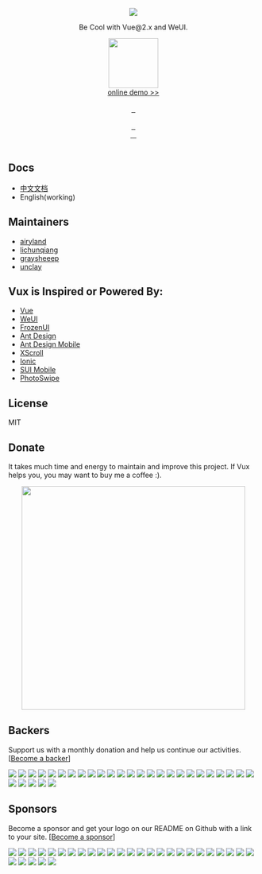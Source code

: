 <p align="center">
  <a href="http://vux.li">
    <img src="https://raw.githubusercontent.com/airyland/vux/master/logo.png">
  </a>
</p>
<p align="center">Be Cool with Vue@2.x and WeUI.</p>

<p align="center">
   <a href="https://vux.li/demos/v2?x-page=v2-doc-home">
    <img src="https://static.vux.li/demo_v2_doc_home.png" width="100" alt="">
  </a>
  <br>
  <a href="https://vux.li/demos/v2?x-page=v2-doc-home">
    online demo >>
  </a>
  <br>
  <br>
  <a href="https://github.com/airyland/vux">
    <img src="https://img.shields.io/github/stars/airyland/vux.svg?style=social&label=Star" alt="">
  </a>
  <a href="https://github.com/airyland/vux">
    <img src="https://img.shields.io/github/forks/airyland/vux.svg?style=social&label=Fork" alt="">
  </a>
  <a href="https://github.com/airyland/vux">
    <img src="https://img.shields.io/github/watchers/airyland/vux.svg?style=social&label=Watch" alt="">
  </a>
  <br>
  <br>
  <a href="https://github.com/airyland/vux/issues">
    <img src="https://img.shields.io/github/issues/airyland/vux.svg?style=flat-square" alt="">
  </a>
  <a href="https://github.com/airyland/vux/issues">
    <img src="http://isitmaintained.com/badge/resolution/airyland/vux.svg?style=flat-square" alt="">
  </a>
  <a href="https://github.com/airyland/vux/graphs/contributors">
    <img src="https://img.shields.io/github/contributors/airyland/vux.svg?style=flat-square" alt="">
  </a>
  <br>
  <a href="https://www.npmjs.com/package/vux">
    <img src="https://img.shields.io/npm/l/vux.svg?style=flat-square" alt="">
  </a>
  <a href="https://www.npmjs.com/package/vux">
    <img src="https://img.shields.io/npm/v/vux.svg?style=flat-square" alt="">
  </a>
  <a href="https://www.npmjs.com/package/vux">
    <img src="https://img.shields.io/npm/dm/vux.svg?style=flat-square" alt="">
  </a>
  <a href="https://www.npmjs.com/package/vux">
    <img src="https://img.shields.io/npm/dt/vux.svg?style=flat-square" alt="">
  </a>
  <br>
  <br>
</p>

## Docs

+ [中文文档](https://vux.li/)
+ English(working)

## Maintainers
+ [airyland](https://github.com/airyland)
+ [lichunqiang](https://github.com/lichunqiang)
+ [graysheeep](https://github.com/graysheeep)
+ [unclay](https://github.com/unclay)

## Vux is Inspired or Powered By:
+ [Vue](https://github.com/vuejs/vue)
+ [WeUI](https://github.com/weui/weui)
+ [FrozenUI](https://github.com/frozenui/frozenui)
+ [Ant Design](https://github.com/ant-design/ant-design)
+ [Ant Design Mobile](http://github.com/ant-design/ant-design-mobile)
+ [XScroll](https://github.com/huxiaoqi567/xscroll)
+ [Ionic](https://github.com/driftyco/ionic)
+ [SUI Mobile](https://github.com/sdc-alibaba/SUI-Mobile)
+ [PhotoSwipe](https://github.com/dimsemenov/PhotoSwipe)

## License

MIT

## Donate

It takes much time and energy to maintain and improve this project. If Vux helps you, you may want to buy me a coffee :).

<p align="center">
  <img src="https://o3e85j0cv.qnssl.com/vux_pay.png" width="450">
</p>

## Backers

Support us with a monthly donation and help us continue our activities. [[Become a backer](https://opencollective.com/vux#backer)]

<a href="https://opencollective.com/vux/backer/0/website" target="_blank"><img src="https://opencollective.com/vux/backer/0/avatar.svg"></a>
<a href="https://opencollective.com/vux/backer/1/website" target="_blank"><img src="https://opencollective.com/vux/backer/1/avatar.svg"></a>
<a href="https://opencollective.com/vux/backer/2/website" target="_blank"><img src="https://opencollective.com/vux/backer/2/avatar.svg"></a>
<a href="https://opencollective.com/vux/backer/3/website" target="_blank"><img src="https://opencollective.com/vux/backer/3/avatar.svg"></a>
<a href="https://opencollective.com/vux/backer/4/website" target="_blank"><img src="https://opencollective.com/vux/backer/4/avatar.svg"></a>
<a href="https://opencollective.com/vux/backer/5/website" target="_blank"><img src="https://opencollective.com/vux/backer/5/avatar.svg"></a>
<a href="https://opencollective.com/vux/backer/6/website" target="_blank"><img src="https://opencollective.com/vux/backer/6/avatar.svg"></a>
<a href="https://opencollective.com/vux/backer/7/website" target="_blank"><img src="https://opencollective.com/vux/backer/7/avatar.svg"></a>
<a href="https://opencollective.com/vux/backer/8/website" target="_blank"><img src="https://opencollective.com/vux/backer/8/avatar.svg"></a>
<a href="https://opencollective.com/vux/backer/9/website" target="_blank"><img src="https://opencollective.com/vux/backer/9/avatar.svg"></a>
<a href="https://opencollective.com/vux/backer/10/website" target="_blank"><img src="https://opencollective.com/vux/backer/10/avatar.svg"></a>
<a href="https://opencollective.com/vux/backer/11/website" target="_blank"><img src="https://opencollective.com/vux/backer/11/avatar.svg"></a>
<a href="https://opencollective.com/vux/backer/12/website" target="_blank"><img src="https://opencollective.com/vux/backer/12/avatar.svg"></a>
<a href="https://opencollective.com/vux/backer/13/website" target="_blank"><img src="https://opencollective.com/vux/backer/13/avatar.svg"></a>
<a href="https://opencollective.com/vux/backer/14/website" target="_blank"><img src="https://opencollective.com/vux/backer/14/avatar.svg"></a>
<a href="https://opencollective.com/vux/backer/15/website" target="_blank"><img src="https://opencollective.com/vux/backer/15/avatar.svg"></a>
<a href="https://opencollective.com/vux/backer/16/website" target="_blank"><img src="https://opencollective.com/vux/backer/16/avatar.svg"></a>
<a href="https://opencollective.com/vux/backer/17/website" target="_blank"><img src="https://opencollective.com/vux/backer/17/avatar.svg"></a>
<a href="https://opencollective.com/vux/backer/18/website" target="_blank"><img src="https://opencollective.com/vux/backer/18/avatar.svg"></a>
<a href="https://opencollective.com/vux/backer/19/website" target="_blank"><img src="https://opencollective.com/vux/backer/19/avatar.svg"></a>
<a href="https://opencollective.com/vux/backer/20/website" target="_blank"><img src="https://opencollective.com/vux/backer/20/avatar.svg"></a>
<a href="https://opencollective.com/vux/backer/21/website" target="_blank"><img src="https://opencollective.com/vux/backer/21/avatar.svg"></a>
<a href="https://opencollective.com/vux/backer/22/website" target="_blank"><img src="https://opencollective.com/vux/backer/22/avatar.svg"></a>
<a href="https://opencollective.com/vux/backer/23/website" target="_blank"><img src="https://opencollective.com/vux/backer/23/avatar.svg"></a>
<a href="https://opencollective.com/vux/backer/24/website" target="_blank"><img src="https://opencollective.com/vux/backer/24/avatar.svg"></a>
<a href="https://opencollective.com/vux/backer/25/website" target="_blank"><img src="https://opencollective.com/vux/backer/25/avatar.svg"></a>
<a href="https://opencollective.com/vux/backer/26/website" target="_blank"><img src="https://opencollective.com/vux/backer/26/avatar.svg"></a>
<a href="https://opencollective.com/vux/backer/27/website" target="_blank"><img src="https://opencollective.com/vux/backer/27/avatar.svg"></a>
<a href="https://opencollective.com/vux/backer/28/website" target="_blank"><img src="https://opencollective.com/vux/backer/28/avatar.svg"></a>
<a href="https://opencollective.com/vux/backer/29/website" target="_blank"><img src="https://opencollective.com/vux/backer/29/avatar.svg"></a>

## Sponsors

Become a sponsor and get your logo on our README on Github with a link to your site. [[Become a sponsor](https://opencollective.com/vux#sponsor)]

<a href="https://opencollective.com/vux/sponsor/0/website" target="_blank"><img src="https://opencollective.com/vux/sponsor/0/avatar.svg"></a>
<a href="https://opencollective.com/vux/sponsor/1/website" target="_blank"><img src="https://opencollective.com/vux/sponsor/1/avatar.svg"></a>
<a href="https://opencollective.com/vux/sponsor/2/website" target="_blank"><img src="https://opencollective.com/vux/sponsor/2/avatar.svg"></a>
<a href="https://opencollective.com/vux/sponsor/3/website" target="_blank"><img src="https://opencollective.com/vux/sponsor/3/avatar.svg"></a>
<a href="https://opencollective.com/vux/sponsor/4/website" target="_blank"><img src="https://opencollective.com/vux/sponsor/4/avatar.svg"></a>
<a href="https://opencollective.com/vux/sponsor/5/website" target="_blank"><img src="https://opencollective.com/vux/sponsor/5/avatar.svg"></a>
<a href="https://opencollective.com/vux/sponsor/6/website" target="_blank"><img src="https://opencollective.com/vux/sponsor/6/avatar.svg"></a>
<a href="https://opencollective.com/vux/sponsor/7/website" target="_blank"><img src="https://opencollective.com/vux/sponsor/7/avatar.svg"></a>
<a href="https://opencollective.com/vux/sponsor/8/website" target="_blank"><img src="https://opencollective.com/vux/sponsor/8/avatar.svg"></a>
<a href="https://opencollective.com/vux/sponsor/9/website" target="_blank"><img src="https://opencollective.com/vux/sponsor/9/avatar.svg"></a>
<a href="https://opencollective.com/vux/sponsor/10/website" target="_blank"><img src="https://opencollective.com/vux/sponsor/10/avatar.svg"></a>
<a href="https://opencollective.com/vux/sponsor/11/website" target="_blank"><img src="https://opencollective.com/vux/sponsor/11/avatar.svg"></a>
<a href="https://opencollective.com/vux/sponsor/12/website" target="_blank"><img src="https://opencollective.com/vux/sponsor/12/avatar.svg"></a>
<a href="https://opencollective.com/vux/sponsor/13/website" target="_blank"><img src="https://opencollective.com/vux/sponsor/13/avatar.svg"></a>
<a href="https://opencollective.com/vux/sponsor/14/website" target="_blank"><img src="https://opencollective.com/vux/sponsor/14/avatar.svg"></a>
<a href="https://opencollective.com/vux/sponsor/15/website" target="_blank"><img src="https://opencollective.com/vux/sponsor/15/avatar.svg"></a>
<a href="https://opencollective.com/vux/sponsor/16/website" target="_blank"><img src="https://opencollective.com/vux/sponsor/16/avatar.svg"></a>
<a href="https://opencollective.com/vux/sponsor/17/website" target="_blank"><img src="https://opencollective.com/vux/sponsor/17/avatar.svg"></a>
<a href="https://opencollective.com/vux/sponsor/18/website" target="_blank"><img src="https://opencollective.com/vux/sponsor/18/avatar.svg"></a>
<a href="https://opencollective.com/vux/sponsor/19/website" target="_blank"><img src="https://opencollective.com/vux/sponsor/19/avatar.svg"></a>
<a href="https://opencollective.com/vux/sponsor/20/website" target="_blank"><img src="https://opencollective.com/vux/sponsor/20/avatar.svg"></a>
<a href="https://opencollective.com/vux/sponsor/21/website" target="_blank"><img src="https://opencollective.com/vux/sponsor/21/avatar.svg"></a>
<a href="https://opencollective.com/vux/sponsor/22/website" target="_blank"><img src="https://opencollective.com/vux/sponsor/22/avatar.svg"></a>
<a href="https://opencollective.com/vux/sponsor/23/website" target="_blank"><img src="https://opencollective.com/vux/sponsor/23/avatar.svg"></a>
<a href="https://opencollective.com/vux/sponsor/24/website" target="_blank"><img src="https://opencollective.com/vux/sponsor/24/avatar.svg"></a>
<a href="https://opencollective.com/vux/sponsor/25/website" target="_blank"><img src="https://opencollective.com/vux/sponsor/25/avatar.svg"></a>
<a href="https://opencollective.com/vux/sponsor/26/website" target="_blank"><img src="https://opencollective.com/vux/sponsor/26/avatar.svg"></a>
<a href="https://opencollective.com/vux/sponsor/27/website" target="_blank"><img src="https://opencollective.com/vux/sponsor/27/avatar.svg"></a>
<a href="https://opencollective.com/vux/sponsor/28/website" target="_blank"><img src="https://opencollective.com/vux/sponsor/28/avatar.svg"></a>
<a href="https://opencollective.com/vux/sponsor/29/website" target="_blank"><img src="https://opencollective.com/vux/sponsor/29/avatar.svg"></a>
